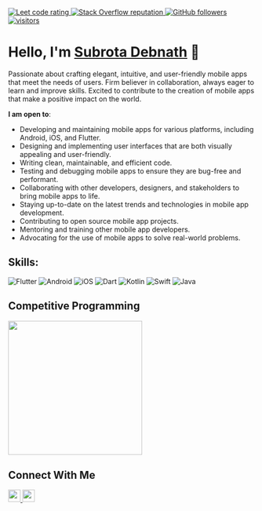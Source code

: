 <p align="left">
  <a href="https://leetcode.com/subrota/">
    <img src="https://cp-logo.vercel.app/leetcode/subrota" alt="Leet code rating" />
  </a>
<!--   <a href="https://codeforces.com/profile/sudipto.me">
    <img src="https://raw.githubusercontent.com/sudiptob2/cf-stats/main/output/rating.svg" alt="Leet code rating" />
  </a> -->
  <a href="https://stackoverflow.com/users/19437950/subrota-debnath">
    <img alt="Stack Overflow reputation" src="https://img.shields.io/stackexchange/stackoverflow/r/19437950?color=orange&label=reputation&logo=stackoverflow">
  </a>
  <a href="https://github.com/SubrotaDebnath?tab=followers">
    <img alt="GitHub followers" src="https://img.shields.io/github/followers/SubrotaDebnath?color=green&logo=github">
  </a>
  <a href="https://github.com/SubrotaDebnath/">
    <img src="https://komarev.com/ghpvc/?username=SubrotaDebnath" alt="visitors" />
  </a>

</p>

# Hello, I'm [Subrota Debnath](https://subrotadebnath.github.io/) 👋


Passionate about crafting elegant, intuitive, and user-friendly mobile apps that meet the needs of users. Firm believer in collaboration, always eager to learn and improve skills. Excited to contribute to the creation of mobile apps that make a positive impact on the world.

**I am open to**:

- Developing and maintaining mobile apps for various platforms, including Android, iOS, and Flutter.
- Designing and implementing user interfaces that are both visually appealing and user-friendly.
- Writing clean, maintainable, and efficient code.
- Testing and debugging mobile apps to ensure they are bug-free and performant.
- Collaborating with other developers, designers, and stakeholders to bring mobile apps to life.
- Staying up-to-date on the latest trends and technologies in mobile app development.
- Contributing to open source mobile app projects.
- Mentoring and training other mobile app developers.
- Advocating for the use of mobile apps to solve real-world problems.


## Skills:
![Flutter](https://img.shields.io/badge/flutter-%230175C2.svg?style=for-the-badge&logo=flutter&logoColor=white)
![Android](https://img.shields.io/badge/Android-3DDC84?style=for-the-badge&logo=android&logoColor=white)
![iOS](https://img.shields.io/badge/iOS-000000?style=for-the-badge&logo=ios&logoColor=white)
![Dart](https://img.shields.io/badge/dart-%230175C2.svg?style=for-the-badge&logo=dart&logoColor=white)
![Kotlin](https://img.shields.io/badge/kotlin-%237F52FF.svg?style=for-the-badge&logo=kotlin&logoColor=white)
![Swift](https://img.shields.io/badge/swift-F54A2A?style=for-the-badge&logo=swift&logoColor=white)
![Java](https://img.shields.io/badge/java-%23ED8B00.svg?style=for-the-badge&logo=openjdk&logoColor=white)

<!-- #### Recent Activity

<p><b> &#9749; Latest Medium Blogs</b></p>

<a target="_blank" href="https://github-readme-medium-recent-article.vercel.app/medium/@sudiptob2/0"><img src="https://github-readme-medium-recent-article.vercel.app/medium/@sudiptob2/0" alt="Latest medium article">

<a target="_blank" href="https://github-readme-medium-recent-article.vercel.app/medium/@sudiptob2/1"><img src="https://github-readme-medium-recent-article.vercel.app/medium/@sudiptob2/1" alt="Latest medium article"> </a>  -->

## Competitive Programming
<p float="left">
<img height="273em" src="https://leetcard.jacoblin.cool/subrota?theme=dark&font=Karma&ext=contest" />
<!-- <img height="280em" src="https://raw.githubusercontent.com/{}/cf-stats/main/output/light_card.svg" /> -->
</p>

## Connect With Me

<p left="center">
<a href="https://twitter.com/debnath_subrota">
  <img src="https://img.shields.io/badge/twitter-%231DA1F2.svg?&style=for-the-badge&logo=twitter&logoColor=white" height=25>
</a> 
<a href="https://www.linkedin.com/in/subrota-debnath/">
  <img src="https://img.shields.io/badge/linkedin-%230077B5.svg?&style=for-the-badge&logo=linkedin&logoColor=white" height=25>
</a> 
<!-- <a href="https://www.facebook.com/sudiptob2">
  <img src="https://img.shields.io/badge/Facebook-1877F2?style=for-the-badge&logo=facebook&logoColor=white" height=25>
</a> -->
<!-- <a href="https://medium.com/@sudiptob2">
  <img src="https://img.shields.io/badge/Medium-12100E?style=for-the-badge&logo=medium&logoColor=white" height=25>
</a> -->
<!-- <a href="mailto:developer.subrota@gmail.com">
  <img src="	https://img.shields.io/badge/Gmail-D14836?style=for-the-badge&logo=gmail&logoColor=white" height=25>
</a> -->
</p>

